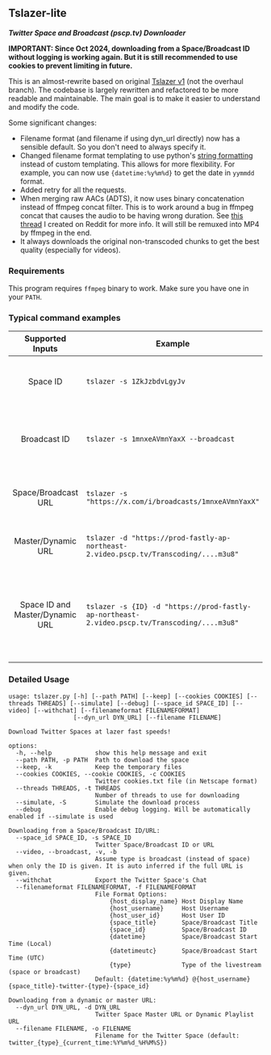 ## Tslazer-lite
***Twitter Space and Broadcast (pscp.tv) Downloader***

**IMPORTANT: Since Oct 2024, downloading from a Space/Broadcast ID without logging is working again. But it is still recommended to use cookies to prevent limiting in future.**

This is an almost-rewrite based on original [Tslazer v1](https://github.com/HoloArchivists/tslazer) (not the overhaul branch). The codebase is largely rewritten and refactored to be more readable and maintainable. The main goal is to make it easier to understand and modify the code.

Some significant changes:
- Filename format (and filename if using dyn_url directly) now has a sensible default. So you don't need to always specify it.
- Changed filename format templating to use python's [string formatting](https://docs.python.org/3/library/string.html#format-string-syntax) instead of custom templating. This allows for more flexibility. For example, you can now use `{datetime:%y%m%d}` to get the date in `yymmdd` format.
- Added retry for all the requests.
- When merging raw AACs (ADTS), it now uses binary concatenation instead of ffmpeg concat filter. This is to work around a bug in ffmpeg concat that causes the audio to be having wrong duration. See [this thread](https://www.reddit.com/r/ffmpeg/comments/13pds8a/why_does_concatenate_raw_aac_files_directly_into/) I created on Reddit for more info. It will still be remuxed into MP4 by ffmpeg in the end.
- It always downloads the original non-transcoded chunks to get the best quality (especially for videos).

### Requirements
This program requires `ffmpeg` binary to work. Make sure you have one in your `PATH`.

### Typical command examples
|  Supported Inputs | Example | Note |
| :------------: | -------------- | -------------- |
| Space ID | `tslazer -s 1ZkJzbdvLgyJv` | It is recommanded to use `-c cookies.txt` with it. |
| Broadcast ID | `tslazer -s 1mnxeAVmnYaxX --broadcast` | Use `--broadcast` to indicate it is a broadcast instead of a space. |
| Space/Broadcast URL | `tslazer -s "https://x.com/i/broadcasts/1mnxeAVmnYaxX"` | It will automatically detect if it is a space or broadcast. |
| Master/Dynamic URL| `tslazer -d "https://prod-fastly-ap-northeast-2.video.pscp.tv/Transcoding/....m3u8"` | Any master/dynamic m3u8 URL will work. |
| Space ID and Master/Dynamic URL | `tslazer -s {ID} -d "https://prod-fastly-ap-northeast-2.video.pscp.tv/Transcoding/....m3u8"` | You can use the combination of both for Spaces that are already ended. This way, metadata can be fetched from the Space ID. |

### Detailed Usage
    usage: tslazer.py [-h] [--path PATH] [--keep] [--cookies COOKIES] [--threads THREADS] [--simulate] [--debug] [--space_id SPACE_ID] [--video] [--withchat] [--filenameformat FILENAMEFORMAT]
                      [--dyn_url DYN_URL] [--filename FILENAME]

    Download Twitter Spaces at lazer fast speeds!

    options:
      -h, --help            show this help message and exit
      --path PATH, -p PATH  Path to download the space
      --keep, -k            Keep the temporary files
      --cookies COOKIES, --cookie COOKIES, -c COOKIES
                            Twitter cookies.txt file (in Netscape format)
      --threads THREADS, -t THREADS
                            Number of threads to use for downloading
      --simulate, -S        Simulate the download process
      --debug               Enable debug logging. Will be automatically enabled if --simulate is used

    Downloading from a Space/Broadcast ID/URL:
      --space_id SPACE_ID, -s SPACE_ID
                            Twitter Space/Broadcast ID or URL
      --video, --broadcast, -v, -b
                            Assume type is broadcast (instead of space) when only the ID is given. It is auto inferred if the full URL is given.
      --withchat            Export the Twitter Space's Chat
      --filenameformat FILENAMEFORMAT, -f FILENAMEFORMAT
                            File Format Options:
                                {host_display_name} Host Display Name
                                {host_username}     Host Username
                                {host_user_id}      Host User ID
                                {space_title}       Space/Broadcast Title
                                {space_id}          Space/Broadcast ID
                                {datetime}          Space/Broadcast Start Time (Local)
                                {datetimeutc}       Space/Broadcast Start Time (UTC)
                                {type}              Type of the livestream (space or broadcast)
                            Default: {datetime:%y%m%d} @{host_username} {space_title}-twitter-{type}-{space_id}

    Downloading from a dynamic or master URL:
      --dyn_url DYN_URL, -d DYN_URL
                            Twitter Space Master URL or Dynamic Playlist URL
      --filename FILENAME, -o FILENAME
                            Filename for the Twitter Space (default: twitter_{type}_{current_time:%Y%m%d_%H%M%S})
